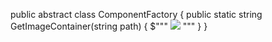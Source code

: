 
public abstract class ComponentFactory
{
  public static string GetImageContainer(string path)
  {
    $"""
      <img src={path}/>
    """
  }
}